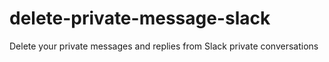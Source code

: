# delete-private-message-slack
Delete your private messages and replies from Slack private conversations
